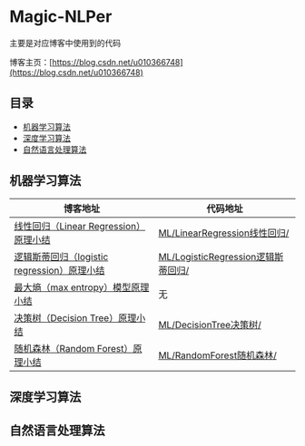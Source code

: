 # Magic-NLPer

主要是对应博客中使用到的代码

博客主页：[https://blog.csdn.net/u010366748](https://blog.csdn.net/u010366748)

## 目录
- [机器学习算法](#机器学习算法)
- [深度学习算法](#深度学习算法)
- [自然语言处理算法](#自然语言处理算法)

## 机器学习算法

|博客地址 | 代码地址|
---|---
[线性回归（Linear Regression）原理小结](https://blog.csdn.net/u010366748/article/details/109545246)| [ML/LinearRegression线性回归/](https://github.com/qingyujean/Magic-NLPer/tree/main/MachineLearning/LinearRegression线性回归)
[逻辑斯蒂回归（logistic regression）原理小结](https://blog.csdn.net/u010366748/article/details/109552858)| [ML/LogisticRegression逻辑斯蒂回归/](https://github.com/qingyujean/Magic-NLPer/tree/main/MachineLearning/LogisticRegression逻辑斯蒂回归)
[最大熵（max entropy）模型原理小结](https://blog.csdn.net/u010366748/article/details/109628920)| 无
[决策树（Decision Tree）原理小结](https://blog.csdn.net/u010366748/article/details/109821147)| [ML/DecisionTree决策树/](https://github.com/qingyujean/Magic-NLPer/tree/main/MachineLearning/DecisionTree决策树)
[随机森林（Random Forest）原理小结](https://blog.csdn.net/u010366748/article/details/110008640)| [ML/RandomForest随机森林/](https://github.com/qingyujean/Magic-NLPer/tree/main/MachineLearning/RandomForest随机森林)

## 深度学习算法
## 自然语言处理算法